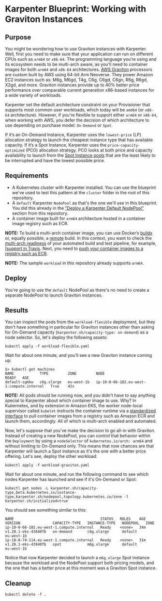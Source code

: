 # Karpenter Blueprint: Working with Graviton Instances

## Purpose
You might be wondering how to use Graviton instances with Karpenter. Well, first you need to make sure that your application can run on different CPUs such as `arm64` or `x86-64`. The programming language you’re using and its ecosystem needs to be multi-arch aware, as you'll need to container images for both `arm64` and `x86-64` architectures. [AWS Graviton](https://aws.amazon.com/ec2/graviton/) processors are custom built by AWS using 64-bit Arm Neoverse. They power Amazon EC2 instances such as: M6g, M6gd, T4g, C6g, C6gd, C6gn, R6g, R6gd, X2gd, and more. Graviton instances provide up to 40% better price performance over comparable current generation x86-based instances for a wide variety of workloads.

Karpenter set the default architecture constraint on your Provisioner that supports most common user workloads, which today will be `amd64` (or `x86-64` architecture). However, if you're flexible to support either `arm64` or `x86-64`, when working with AWS, you defer the decision of which architecture to use depending on purchase model: `On-Demand` or `Spot`. 

If it’s an On-Demand Instance, Karpenter uses the `lowest-price` (LP) allocation strategy to launch the cheapest instance type that has available capacity. If it’s a Spot Instance, Karpenter uses the `price-capacity-optimized` (PCO) allocation strategy. PCO looks at both price and capacity availability to launch from the [Spot Instance pools](https://docs.aws.amazon.com/AWSEC2/latest/UserGuide/using-spot-instances.html#spot-features) that are the least likely to be interrupted and have the lowest possible price.

## Requirements

* A Kubernetes cluster with Karpenter installed. You can use the blueprint we've used to test this pattern at the `cluster` folder in the root of this repository.
* A `default` Karpenter `NodePool` as that's the one we'll use in this blueprint. You did this already in the ["Deploy a Karpenter Default NodePool"](../../README.md) section from this repository.
* A container image built for `arm64` architecture hosted in a container image registry such as ECR. 

**NOTE:** To build a multi-arch container image, you can use Docker‘s [buildx](https://www.docker.com/blog/multi-arch-build-and-images-the-simple-way/) or, equally possible, a [remote](https://community.arm.com/developer/tools-software/tools/b/tools-software-ides-blog/posts/unifying-arm-software-development-with-docker) build. In this context, you want to check the [multi-arch readiness](https://github.com/aws-samples/aws-multiarch-container-build-pipeline) of your automated build and test pipeline, for example, [[support in Travis](https://docs.travis-ci.com/user/multi-cpu-architectures/#example-multi-architecture-build-matrix). Next, you need to [push your container images to a registry such as ECR](https://aws.amazon.com/blogs/containers/introducing-multi-architecture-container-images-for-amazon-ecr/). 

**NOTE:** The sample `workload` in this repository already supports `arm64`.

## Deploy
You're going to use the `default` NodePool as there's no need to create a separate NodePool to launch Graviton instances.

## Results
You can inspect the pods from the `workload-flexible` deployment, but they don't have something in particular for Graviton instances other than asking for On-Demand capacity (`karpenter.sh/capacity-type: on-demand`) as a node selector. So, let's deploy the following assets:

```
kubectl apply -f workload-flexible.yaml
```

Wait for about one minute, and you'll see a new Graviton instance coming up:

```
$> kubectl get machines
NAME            TYPE         ZONE         NODE                                        READY   AGE
default-sgmkw   c6g.xlarge   eu-west-1b   ip-10-0-66-182.eu-west-1.compute.internal   True    42s
```

**NOTE:** All pods should be running now, and you didn't have to say anything special to Karpenter about which container image to use. Why? In Kubernetes, and by extension in Amazon EKS, the worker node-local supervisor called `kubelet` instructs the container runtime via a [standardized interface](https://kubernetes.io/blog/2016/12/container-runtime-interface-cri-in-kubernetes/) to pull container images from a registry such as Amazon ECR and launch them, accordingly. All of which is multi-arch enabled and automated.

Now, let's suppose that you've make the decision to go all-in with Graviton. Instead of creating a new NodePool, you can control that behavior within the `Deployment` by using a `nodeSelector` of `kubernetes.io/arch: arm64` and without limiting to On-Demand only. This means that now chances are that Karpenter will launch a Spot instance as it's the one with a better price offering. Let's see, deploy the other workload:

```
kubectl apply -f workload-graviton.yaml
```

Wait for about one minute, and run the following command to see which nodes Karpenter has launched and see if it's On-Demand or Spot:

```
kubectl get nodes -L karpenter.sh/capacity-type,beta.kubernetes.io/instance-type,karpenter.sh/nodepool,topology.kubernetes.io/zone -l karpenter.sh/initialized=true
```

You should see something similar to this:

```
NAME                                        STATUS   ROLES    AGE   VERSION               CAPACITY-TYPE   INSTANCE-TYPE   NODEPOOL   ZONE
ip-10-0-66-182.eu-west-1.compute.internal   Ready    <none>   34m   v1.28.1-eks-43840fb   on-demand       c6g.xlarge      default            eu-west-1b
ip-10-0-74-114.eu-west-1.compute.internal   Ready    <none>   31m   v1.28.1-eks-43840fb   spot            m6g.xlarge      default            eu-west-1b
```

Notice that now Karpenter decided to launch a `m6g.xlarge` Spot instance because the workload and the NodePool support both pricing models, and the one that has a better price at this moment was a Graviton Spot instance.

## Cleanup

```
kubectl delete -f .
```